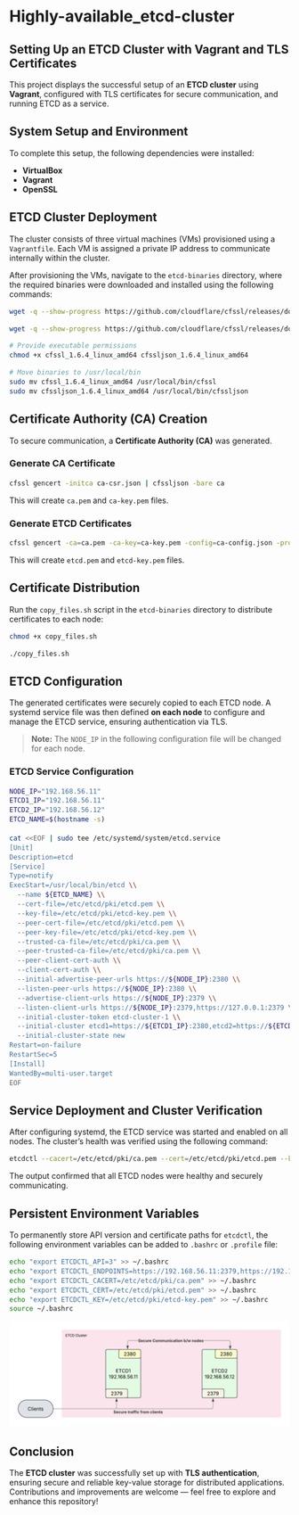 # Highly-available_etcd-cluster


## Setting Up an ETCD Cluster with Vagrant and TLS Certificates

This project displays the successful setup of an **ETCD cluster** using **Vagrant**, configured with TLS certificates for secure communication, and running ETCD as a service.

## System Setup and Environment

To complete this setup, the following dependencies were installed:

- **VirtualBox**
- **Vagrant**
- **OpenSSL**

## ETCD Cluster Deployment

The cluster consists of three virtual machines (VMs) provisioned using a `Vagrantfile`. Each VM is assigned a private IP address to communicate internally within the cluster.

After provisioning the VMs, navigate to the `etcd-binaries` directory, where the required binaries were downloaded and installed using the following commands:

```sh
wget -q --show-progress https://github.com/cloudflare/cfssl/releases/download/v1.6.4/cfssl_1.6.4_linux_amd64
```
```sh
wget -q --show-progress https://github.com/cloudflare/cfssl/releases/download/v1.6.4/cfssljson_1.6.4_linux_amd64
```
```sh
# Provide executable permissions
chmod +x cfssl_1.6.4_linux_amd64 cfssljson_1.6.4_linux_amd64
```
```sh
# Move binaries to /usr/local/bin
sudo mv cfssl_1.6.4_linux_amd64 /usr/local/bin/cfssl
sudo mv cfssljson_1.6.4_linux_amd64 /usr/local/bin/cfssljson
```

## Certificate Authority (CA) Creation

To secure communication, a **Certificate Authority (CA)** was generated.

### Generate CA Certificate

```sh
cfssl gencert -initca ca-csr.json | cfssljson -bare ca
```

This will create `ca.pem` and `ca-key.pem` files.

### Generate ETCD Certificates

```sh
cfssl gencert -ca=ca.pem -ca-key=ca-key.pem -config=ca-config.json -profile=etcd etcd-csr.json | cfssljson -bare etcd
```

This will create `etcd.pem` and `etcd-key.pem` files.

## Certificate Distribution

Run the `copy_files.sh` script in the `etcd-binaries` directory to distribute certificates to each node:
```sh
chmod +x copy_files.sh
```
```sh
./copy_files.sh
```

## ETCD Configuration

The generated certificates were securely copied to each ETCD node. A systemd service file was then defined **on each node** to configure and manage the ETCD service, ensuring authentication via TLS.

> **Note:** The `NODE_IP` in the following configuration file will be changed for each node.

### ETCD Service Configuration

```sh
NODE_IP="192.168.56.11"
ETCD1_IP="192.168.56.11"
ETCD2_IP="192.168.56.12"
ETCD_NAME=$(hostname -s)

cat <<EOF | sudo tee /etc/systemd/system/etcd.service
[Unit]
Description=etcd
[Service]
Type=notify
ExecStart=/usr/local/bin/etcd \\
  --name ${ETCD_NAME} \\
  --cert-file=/etc/etcd/pki/etcd.pem \\
  --key-file=/etc/etcd/pki/etcd-key.pem \\
  --peer-cert-file=/etc/etcd/pki/etcd.pem \\
  --peer-key-file=/etc/etcd/pki/etcd-key.pem \\
  --trusted-ca-file=/etc/etcd/pki/ca.pem \\
  --peer-trusted-ca-file=/etc/etcd/pki/ca.pem \\
  --peer-client-cert-auth \\
  --client-cert-auth \\
  --initial-advertise-peer-urls https://${NODE_IP}:2380 \\
  --listen-peer-urls https://${NODE_IP}:2380 \\
  --advertise-client-urls https://${NODE_IP}:2379 \\
  --listen-client-urls https://${NODE_IP}:2379,https://127.0.0.1:2379 \\
  --initial-cluster-token etcd-cluster-1 \\
  --initial-cluster etcd1=https://${ETCD1_IP}:2380,etcd2=https://${ETCD2_IP}:2380 \\
  --initial-cluster-state new
Restart=on-failure
RestartSec=5
[Install]
WantedBy=multi-user.target
EOF
```

## Service Deployment and Cluster Verification

After configuring systemd, the ETCD service was started and enabled on all nodes.
The cluster’s health was verified using the following command:
```sh
etcdctl --cacert=/etc/etcd/pki/ca.pem --cert=/etc/etcd/pki/etcd.pem --key=/etc/etcd/pki/etcd-key.pem endpoint health
```

The output confirmed that all ETCD nodes were healthy and securely communicating.

## Persistent Environment Variables

To permanently store API version and certificate paths for `etcdctl`, the following environment variables can be added to `.bashrc` or `.profile` file:

```sh
echo "export ETCDCTL_API=3" >> ~/.bashrc
echo "export ETCDCTL_ENDPOINTS=https://192.168.56.11:2379,https://192.168.56.12:2379,https://192.168.56.13:2379" >> ~/.bashrc
echo "export ETCDCTL_CACERT=/etc/etcd/pki/ca.pem" >> ~/.bashrc
echo "export ETCDCTL_CERT=/etc/etcd/pki/etcd.pem" >> ~/.bashrc
echo "export ETCDCTL_KEY=/etc/etcd/pki/etcd-key.pem" >> ~/.bashrc
source ~/.bashrc
```

![Screenshot](https://github.com/M-Hamza-dost/Highly-available_etcd-cluster/blob/main/diagram.png)


## Conclusion

The **ETCD cluster** was successfully set up with **TLS authentication**, ensuring secure and reliable key-value storage for distributed applications. Contributions and improvements are welcome — feel free to explore and enhance this repository!




